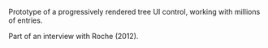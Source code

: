 Prototype of a progressively rendered tree UI control, working with millions of entries.

Part of an interview with Roche (2012).
